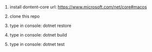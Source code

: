1. install dontent-core url: https://www.microsoft.com/net/core#macos

2. clone this repo

3. type in console: dotnet restore

4. type in console: dotnet build

5. type in console: dotnet test
